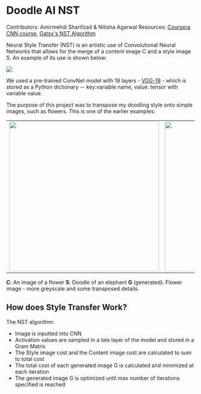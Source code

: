 # Doodle AI NST

Contributors: Amirmehdi Sharifzad & Nitisha Agarwal 
Resources: <a href="https://www.coursera.org/learn/convolutional-neural-networks/home/welcome">Coursera CNN course</a>, <a href="https://arxiv.org/pdf/1508.06576.pdf">Gatsy's NST Algorithm</a>

Neural Style Transfer (NST) is an artistic use of Convolutional Neural Networks that allows for the merge of a content image C and a style image S. An example of its use is shown below: 

<img src="https://github.com/nitisha121/doodle_ai/blob/master/style_transfer/images/ex_cnn.PNG">

We used a pre-trained ConvNet model with 19 layers -  <a href="http://www.vlfeat.org/matconvnet/pretrained/">VGG-19</a> - which is stored as a Python dictionary -- key:variable name, value: tensor with variable value. 

The purpose of this project was to transpose my doodling style onto simple images, such as flowers. This is one of the earlier examples:

<table align="center">
    <tr>
        <td>
            <img src="https://github.com/nitisha121/doodle_ai/blob/master/content/pink_flower.jpg" width="400px">
        </td>
        <td>
            <img src="https://github.com/nitisha121/doodle_ai/blob/master/style_transfer/images/elephant_scaled.jpg" width="400px">
        </td>
        <td>
            <img src="https://github.com/nitisha121/doodle_ai/blob/master/output/generated_image_nini.jpg" width="400px">
        </td>
    </tr>
</table>

**C**: An image of a flower 
**S**: Doodle of an elephant
**G** (generated): Flower image - more greyscale and some transposed details. 

## How does Style Transfer Work?

The NST algorithm:
- Image is inputted into CNN 
- Activation values are sampled in a late layer of the model and stored in a Gram Matrix 
- The Style image cost and the Content image cost are calculated to sum to total cost
- The total cost of each generated image G is calculated and minimized at each iteration 
- The generated image G is optimized until max number of iterations specified is reached
